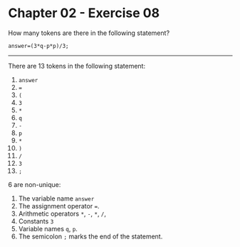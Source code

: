 # Chapter 02 - Exercise 08

How many tokens are there in the following statement?  

```
answer=(3*q-p*p)/3;  
```

---

There are 13 tokens in the following statement:

1. `answer`
2. `=`
3. `(`
4. `3`
5. `*`
6. `q`
7. `-`
8. `p`
9. `*`
10. `)`
11. `/`
12. `3`
13. `;`

6 are non-unique: 

1. The variable name `answer`
2. The assignment operator `=`. 
3. Arithmetic operators `*`, `-`, `*`, `/`, 
4. Constants `3`
5. Variable names `q`, `p`. 
6. The semicolon `;` marks the end of the statement.  
